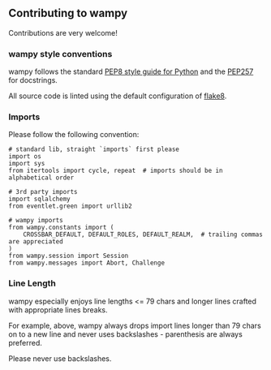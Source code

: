 Contributing to wampy
----------------------

Contributions are very welcome!

### wampy style conventions

wampy follows the standard [PEP8 style guide for Python](http://www.python.org/dev/peps/pep-0008/) and the [PEP257](http://www.python.org/dev/peps/pep-0257/) for docstrings.

All source code is linted using the default configuration of [flake8](https://pypi.python.org/pypi/flake8).

### Imports

Please follow the following convention:

    # standard lib, straight `imports` first please
    import os
    import sys
    from itertools import cycle, repeat  # imports should be in alphabetical order

    # 3rd party imports
    import sqlalchemy
    from eventlet.green import urllib2

    # wampy imports
    from wampy.constants import (
        CROSSBAR_DEFAULT, DEFAULT_ROLES, DEFAULT_REALM,  # trailing commas are appreciated
    )
    from wampy.session import Session
    from wampy.messages import Abort, Challenge


### Line Length

wampy especially enjoys line lengths <= 79 chars and longer lines crafted with appropriate lines breaks.

For example, above, wampy always drops import lines longer than 79 chars on to a new line and never uses backslashes - parenthesis are always preferred.

Please never use backslashes.
